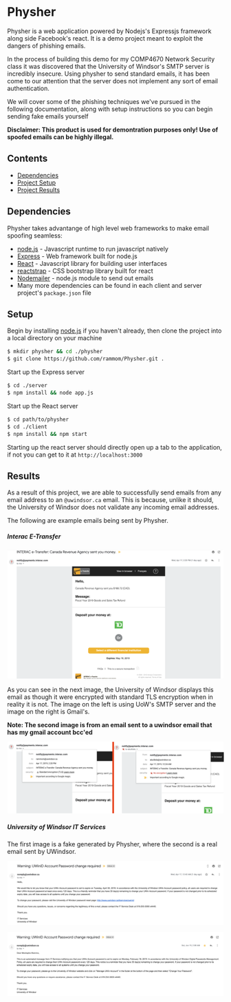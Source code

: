 # Physher

Physher is a web application powered by Nodejs's Expressjs framework along side Facebook's react.  It is a demo project meant to exploit the dangers of phishing emails.  

In the process of building this demo for my COMP4670 Network Security class it was discovered that the University of Windsor's SMTP server is incredibly insecure. Using physher to send standard emails, it has been come to our attention that the server does not implement any sort of email authentication.  

We will cover some of the phishing techniques we've pursued in the following documentation, along with setup instructions so you can begin sending fake emails yourself

**Disclaimer: This product is used for demontration purposes only! Use of spoofed emails can be highly illegal.**

## Contents

  - [Dependencies](#Dependencies)
  - [Project Setup](#Setup)
  - [Project Results](#Results)

## Dependencies

Physher takes advantange of high level web frameworks to make email spoofing seamless:

* [node.js](https://nodejs.org/en/) - Javascript runtime to run javascript natively
* [Express](https://expressjs.com/) - Web framework built for node.js
* [React](https://reactjs.org/) - Javascript library for building user interfaces
* [reactstrap](https://reactstrap.github.io/) - CSS bootstrap library built for react
* [Nodemailer](https://nodemailer.com/about/) - node.js module to send out emails
* Many more dependencies can be found in each client and server project's `package.json` file

## Setup

Begin by installing [node.js](https://nodejs.org/en/) if you haven't already, then clone the project into a local directory on your machine

```sh
$ mkdir physher && cd ./physher
$ git clone https://github.com/rammom/Physher.git .
```

Start up the Express server
```sh
$ cd ./server
$ npm install && node app.js
```

Start up the React server
```sh
$ cd path/to/physher
$ cd ./client
$ npm install && npm start
```

Starting up the react server should directly open up a tab to the application, if not you can get to it at `http://localhost:3000`

## Results

As a result of this project, we are able to successfully send emails from any email address to an `@uwindsor.ca` email.  This is because, unlike it should, the University of Windsor does not validate any incoming email addresses.

The following are example emails being sent by Physher.

##### Interac E-Transfer

![Interac e-transfer email](./images/interac_email.png)

As you can see in the next image, the University of Windsor displays this email as though it were encrypted with standard TLS encryption when in reality it is not.  The image on the left is using UoW's SMTP server and the image on the right is Gmail's.

**Note: The second image is from an email sent to a uwindsor email that has my gmail account bcc'ed**

![Interac e-transfer email 2](./images/interac_email2.png)

##### University of Windsor IT Services

The first image is a fake generated by Physher, where the second is a real email sent by UWindsor.

![IT services](./images/uow_email.png)

![IT services 2](./images/uow_email2.png)









